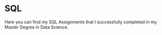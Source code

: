 # SQL

Here you can find my SQL Assignments that I successfully completed in my Master Degree in Data Science.



